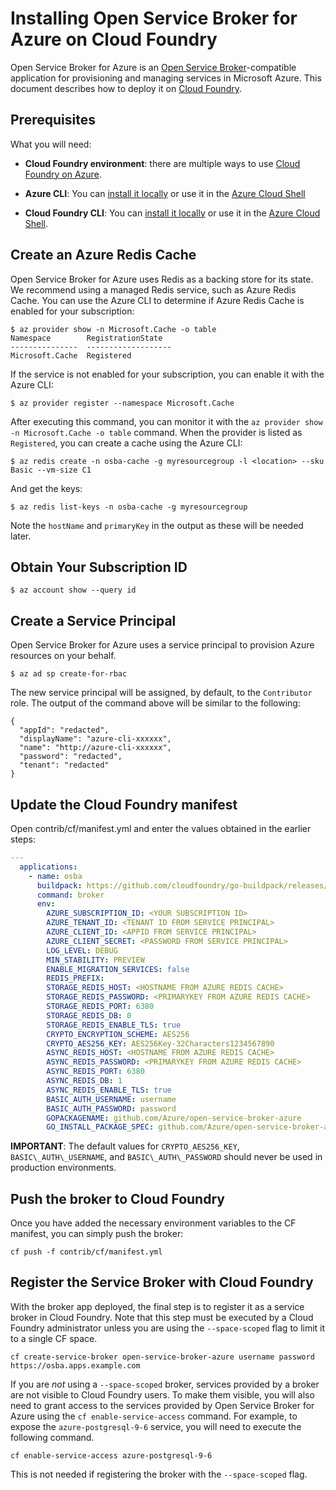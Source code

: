 # Installing Open Service Broker for Azure on Cloud Foundry

Open Service Broker for Azure is an [Open Service Broker](https://wwww.openservicebrokerapi.org)-compatible application for provisioning and managing services in Microsoft Azure. This document describes how to deploy it on [Cloud Foundry](https://cloudfoundry.org).

## Prerequisites

What you will need:

- **Cloud Foundry environment**: there are multiple ways to use [Cloud Foundry on Azure](https://docs.microsoft.com/en-us/azure/virtual-machines/linux/cloudfoundry-get-started).
- **Azure CLI**: You can [install it locally](https://docs.microsoft.com/en-us/cli/azure/install-azure-cli?view=azure-cli-latest) or use it in the [Azure Cloud Shell](https://docs.microsoft.com/en-us/azure/cloud-shell/overview?view=azure-cli-latest)

- **Cloud Foundry CLI**: You can [install it locally](https://docs.cloudfoundry.org/cf-cli/install-go-cli.html) or use it in the [Azure Cloud Shell](https://docs.microsoft.com/en-us/azure/cloud-shell/overview?view=azure-cli-latest).

## Create an Azure Redis Cache

Open Service Broker for Azure uses Redis as a backing store for its state. We recommend using a managed Redis service, such as Azure Redis Cache. You can use the Azure CLI to determine if Azure Redis Cache is enabled for your subscription:

```console
$ az provider show -n Microsoft.Cache -o table
Namespace        RegistrationState
---------------  -------------------
Microsoft.Cache  Registered
```

If the service is not enabled for your subscription, you can enable it with the Azure CLI:

```console
$ az provider register --namespace Microsoft.Cache
```

After executing this command, you can monitor it with the `az provider show -n Microsoft.Cache -o table` command. When the provider is listed as `Registered`, you can create a cache using the Azure CLI:

```console
$ az redis create -n osba-cache -g myresourcegroup -l <location> --sku Basic --vm-size C1
```

And get the keys:

```console
$ az redis list-keys -n osba-cache -g myresourcegroup
```

Note the `hostName` and `primaryKey` in the output as these will be needed later.

## Obtain Your Subscription ID

```console
$ az account show --query id
```

## Create a Service Principal

Open Service Broker for Azure uses a service principal to provision Azure resources on your behalf.

```console
$ az ad sp create-for-rbac
```

The new service principal will be assigned, by default, to the `Contributor`
role. The output of the command above will be similar to the following:

```console
{
  "appId": "redacted",
  "displayName": "azure-cli-xxxxxx",
  "name": "http://azure-cli-xxxxxx",
  "password": "redacted",
  "tenant": "redacted"
}
```

## Update the Cloud Foundry manifest

Open contrib/cf/manifest.yml and enter the values obtained in the earlier steps:

```yaml
---
  applications:
    - name: osba
      buildpack: https://github.com/cloudfoundry/go-buildpack/releases/download/v1.8.13/go-buildpack-v1.8.13.zip
      command: broker
      env:
        AZURE_SUBSCRIPTION_ID: <YOUR SUBSCRIPTION ID>
        AZURE_TENANT_ID: <TENANT ID FROM SERVICE PRINCIPAL>
        AZURE_CLIENT_ID: <APPID FROM SERVICE PRINCIPAL>
        AZURE_CLIENT_SECRET: <PASSWORD FROM SERVICE PRINCIPAL>
        LOG_LEVEL: DEBUG
        MIN_STABILITY: PREVIEW
        ENABLE_MIGRATION_SERVICES: false
        REDIS_PREFIX:
        STORAGE_REDIS_HOST: <HOSTNAME FROM AZURE REDIS CACHE>
        STORAGE_REDIS_PASSWORD: <PRIMARYKEY FROM AZURE REDIS CACHE>
        STORAGE_REDIS_PORT: 6380
        STORAGE_REDIS_DB: 0
        STORAGE_REDIS_ENABLE_TLS: true
        CRYPTO_ENCRYPTION_SCHEME: AES256
        CRYPTO_AES256_KEY: AES256Key-32Characters1234567890
        ASYNC_REDIS_HOST: <HOSTNAME FROM AZURE REDIS CACHE>
        ASYNC_REDIS_PASSWORD: <PRIMARYKEY FROM AZURE REDIS CACHE>
        ASYNC_REDIS_PORT: 6380
        ASYNC_REDIS_DB: 1
        ASYNC_REDIS_ENABLE_TLS: true
        BASIC_AUTH_USERNAME: username
        BASIC_AUTH_PASSWORD: password
        GOPACKAGENAME: github.com/Azure/open-service-broker-azure
        GO_INSTALL_PACKAGE_SPEC: github.com/Azure/open-service-broker-azure/cmd/broker
```

**IMPORTANT**: The default values for `CRYPTO_AES256_KEY`, `BASIC\_AUTH\_USERNAME`, and `BASIC\_AUTH\_PASSWORD` should never be used in production environments.

## Push the broker to Cloud Foundry

Once you have added the necessary environment variables to the CF manifest, you can simply push the broker:

```console
cf push -f contrib/cf/manifest.yml
```

## Register the Service Broker with Cloud Foundry

With the broker app deployed, the final step is to register it as a service broker in Cloud Foundry. Note that this step must be executed by a Cloud Foundry administrator unless you are using the `--space-scoped` flag to limit it to a single CF space.

```console
cf create-service-broker open-service-broker-azure username password https://osba.apps.example.com
```

If you are *not* using a `--space-scoped` broker, services provided by a broker are not visible to Cloud Foundry users. To make them visible, you will also need to grant access to the services provided by Open Service Broker for Azure using the `cf enable-service-access` command. For example, to expose the `azure-postgresql-9-6` service, you will need to execute the following command.

```console
cf enable-service-access azure-postgresql-9-6
```

This is not needed if registering the broker with the `--space-scoped` flag.
